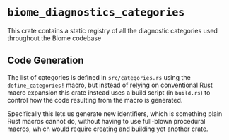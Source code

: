 # `biome_diagnostics_categories`

This crate contains a static registry of all the diagnostic categories used
throughout the Biome codebase

## Code Generation

The list of categories is defined in `src/categories.rs` using the
`define_categories!` macro, but instead of relying on conventional Rust macro
expansion this crate instead uses a build script (in `build.rs`) to control how
the code resulting from the macro is generated.

Specifically this lets us generate new identifiers, which is something plain
Rust macros cannot do, without having to use full-blown procedural macros,
which would require creating and building yet another crate.

